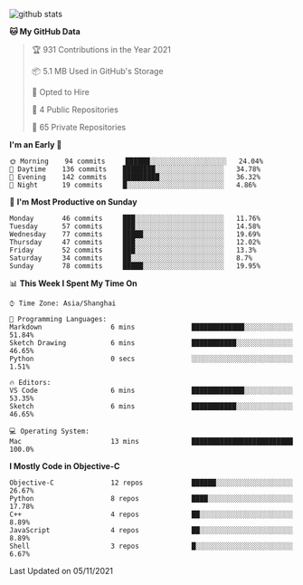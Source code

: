 
![github stats](https://github-readme-stats.vercel.app/api?username=ChesterYue&show_icons=true&count_private=true)

<!-- ![wakatime](https://github-readme-stats.vercel.app/api/wakatime?username=ChesterYue&layout=compact) -->

<!-- ![wakatime](https://github-readme-stats.vercel.app/api/top-langs/?username=ChesterYue&layout=compact) -->

<!--START_SECTION:waka-->
**🐱 My GitHub Data** 

> 🏆 931 Contributions in the Year 2021
 > 
> 📦 5.1 MB Used in GitHub's Storage 
 > 
> 💼 Opted to Hire
 > 
> 📜 4 Public Repositories 
 > 
> 🔑 65 Private Repositories  
 > 
**I'm an Early 🐤** 

```text
🌞 Morning    94 commits     ██████░░░░░░░░░░░░░░░░░░░   24.04% 
🌆 Daytime    136 commits    ████████░░░░░░░░░░░░░░░░░   34.78% 
🌃 Evening    142 commits    █████████░░░░░░░░░░░░░░░░   36.32% 
🌙 Night      19 commits     █░░░░░░░░░░░░░░░░░░░░░░░░   4.86%

```
📅 **I'm Most Productive on Sunday** 

```text
Monday       46 commits     ███░░░░░░░░░░░░░░░░░░░░░░   11.76% 
Tuesday      57 commits     ███░░░░░░░░░░░░░░░░░░░░░░   14.58% 
Wednesday    77 commits     █████░░░░░░░░░░░░░░░░░░░░   19.69% 
Thursday     47 commits     ███░░░░░░░░░░░░░░░░░░░░░░   12.02% 
Friday       52 commits     ███░░░░░░░░░░░░░░░░░░░░░░   13.3% 
Saturday     34 commits     ██░░░░░░░░░░░░░░░░░░░░░░░   8.7% 
Sunday       78 commits     █████░░░░░░░░░░░░░░░░░░░░   19.95%

```


📊 **This Week I Spent My Time On** 

```text
⌚︎ Time Zone: Asia/Shanghai

💬 Programming Languages: 
Markdown                 6 mins              █████████████░░░░░░░░░░░░   51.84% 
Sketch Drawing           6 mins              ███████████░░░░░░░░░░░░░░   46.65% 
Python                   0 secs              ░░░░░░░░░░░░░░░░░░░░░░░░░   1.51%

🔥 Editors: 
VS Code                  6 mins              █████████████░░░░░░░░░░░░   53.35% 
Sketch                   6 mins              ███████████░░░░░░░░░░░░░░   46.65%

💻 Operating System: 
Mac                      13 mins             █████████████████████████   100.0%

```

**I Mostly Code in Objective-C** 

```text
Objective-C              12 repos            ██████░░░░░░░░░░░░░░░░░░░   26.67% 
Python                   8 repos             ████░░░░░░░░░░░░░░░░░░░░░   17.78% 
C++                      4 repos             ██░░░░░░░░░░░░░░░░░░░░░░░   8.89% 
JavaScript               4 repos             ██░░░░░░░░░░░░░░░░░░░░░░░   8.89% 
Shell                    3 repos             █░░░░░░░░░░░░░░░░░░░░░░░░   6.67%

```



 Last Updated on 05/11/2021
<!--END_SECTION:waka-->